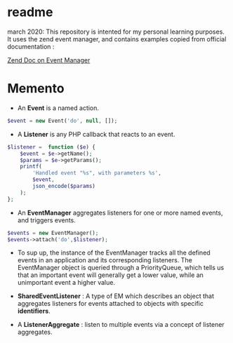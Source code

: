 # readme
march 2020: 
This repository is intented for my personal learning purposes.
It uses the zend event manager, and contains examples
copied from official documentation : 

[Zend Doc on Event Manager](https://docs.zendframework.com/tutorials/event-manager/)

# Memento
* An **Event** is a named action.
```php
$event = new Event('do', null, []);
```

* A **Listener** is any PHP callback that reacts to an event.
```php
$listener =  function ($e) {
    $event = $e->getName();
    $params = $e->getParams();
    printf(
        'Handled event "%s", with parameters %s',
        $event,
        json_encode($params)
    );
};
```
* An **EventManager** aggregates listeners for one or more named events, and triggers events.
```php
$events = new EventManager();
$events->attach('do',$listener);
```
* To sup up, the instance of the EventManager tracks all the defined events in an application and its corresponding listeners.
The EventManager object is queried through a PriorityQueue, which tells us that an important event will generally get a lower value, while an unimportant event a higher value. 

* **SharedEventListener** : A type of EM which describes an object that aggregates listeners for events attached to objects with specific **identifiers**.

* A **ListenerAggregate** : listen to multiple events via a concept of listener
aggregates.